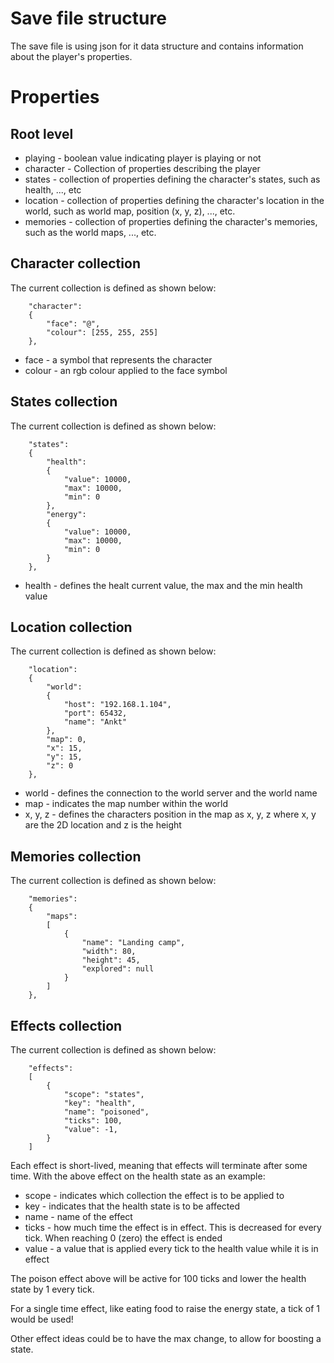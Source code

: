 # Save file structure
The save file is using json for it data structure and contains information about
the player's properties.

# Properties

## Root level
- playing - boolean value indicating player is playing or not
- character - Collection of properties describing the player
- states - collection of properties defining the character's states, such as health, ..., etc
- location - collection of properties defining the character's location in the world, such as world map, position (x, y, z), ..., etc.
- memories - collection of properties defining the character's memories, such as the world maps, ..., etc.

## Character collection
The current collection is defined as shown below:
```
	"character":
	{
		"face": "@",
		"colour": [255, 255, 255]
	},
```
- face - a symbol that represents the character
- colour - an rgb colour applied to the face symbol

## States collection
The current collection is defined as shown below:
```
	"states":
	{
		"health":
		{
			"value": 10000,
			"max": 10000,
			"min": 0
		},
		"energy":
		{
			"value": 10000,
			"max": 10000,
			"min": 0
		}
	},
```
- health - defines the healt current value, the max and the min health value

## Location collection
The current collection is defined as shown below:
```
	"location":
	{
		"world":
		{
			"host": "192.168.1.104",
			"port": 65432,
			"name": "Ankt"
		},
		"map": 0,
		"x": 15,
		"y": 15,
		"z": 0
	},
```
- world - defines the connection to the world server and the world name
- map - indicates the map number within the world
- x, y, z - defines the characters position in the map as x, y, z where x, y are the 2D location and z is the height

## Memories collection
The current collection is defined as shown below:
```
	"memories":
	{
		"maps":
		[
			{
				"name": "Landing camp",
				"width": 80,
				"height": 45,
				"explored": null
			}
		]
	},
```

## Effects collection
The current collection is defined as shown below:
```
	"effects":
	[
		{
			"scope": "states",
			"key": "health",
			"name": "poisoned",
			"ticks": 100,
			"value": -1,
		}
	]
```
Each effect is short-lived, meaning that effects will terminate after some time.
With the above effect on the health state as an example:
- scope - indicates which collection the effect is to be applied to
- key - indicates that the health state is to be affected
- name - name of the effect
- ticks - how much time the effect is in effect. This is decreased for every tick. When reaching 0 (zero) the effect is ended
- value - a value that is applied every tick to the health value while it is in effect

The poison effect above will be active for 100 ticks and lower the health state by 1 every tick.

For a single time effect, like eating food to raise the energy state, a tick of 1 would be used!

Other effect ideas could be to have the max change, to allow for boosting a state.